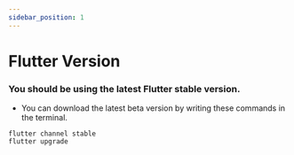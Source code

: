 ```yaml
---
sidebar_position: 1
---
```


# Flutter Version

### You should be using the latest Flutter stable version. 

- You can download the latest beta version by writing these commands in the terminal.

```
flutter channel stable
flutter upgrade
```
